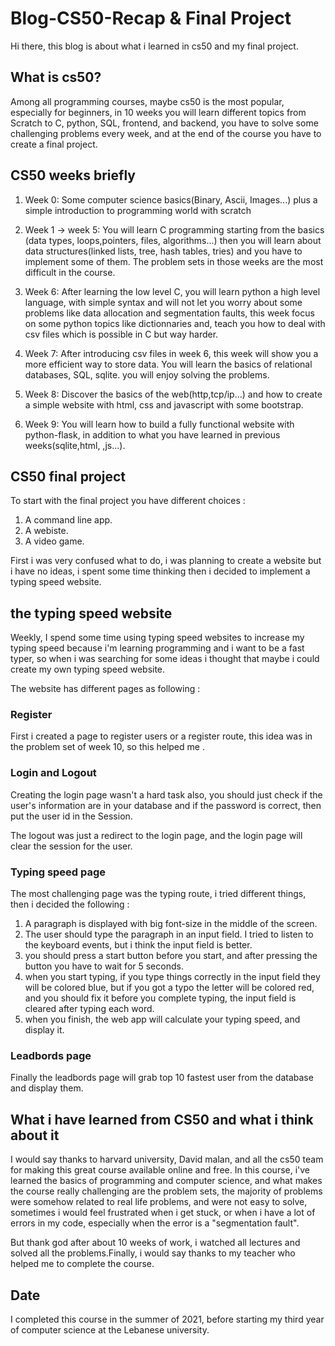 # Blog-CS50-Recap & Final Project

Hi there, this blog is about what i learned in cs50 and my final project.

## What is cs50?

Among all programming courses, maybe cs50 is the most popular, especially for beginners, in 10 weeks you will learn different topics from Scratch to C, python,  SQL, frontend, and backend, you have to solve some challenging problems every week, and at the end of the course you have to create a final project.  

## CS50 weeks briefly

1. Week 0: Some computer science basics(Binary, Ascii, Images...) plus 
a simple introduction to programming world with scratch

2. Week 1 -> week 5: You will learn C programming starting from the basics
(data types, loops,pointers, files, algorithms...) then you will learn about data structures(linked lists, tree, hash tables, tries) and you have to implement some of them. The problem sets in those weeks are the most difficult in the course.

3. Week 6: After learning the low level C, you will learn python a high level language, with simple syntax and will not let you worry about some problems like data allocation and segmentation faults, this week focus on some python topics like dictionnaries and, teach you how to deal with csv files which is possible in C but way harder.

4. Week 7: After introducing csv files in week 6, this week will show you a more efficient way to store data. You will learn the basics of relational databases, SQL, sqlite. you will enjoy solving the problems. 

5. Week 8: Discover the basics of the web(http,tcp/ip...) and how to create a simple website with html, css and javascript with some bootstrap.

6. Week 9: You will learn how to build a fully functional website with python-flask, in addition to what you have learned in previous weeks(sqlite,html, ,js...).

## CS50 final project

To start with the final project you have different choices :
 
1. A command line app.
2. A webiste.
3. A video game.

First i was very confused what to do, i was planning to create a website but i have no ideas, i spent some time thinking then i decided to implement a typing speed website.

## the typing speed website 

Weekly, I spend some time using typing speed websites to increase my typing speed because i'm learning programming and i want to be a fast typer, so when i was searching for some ideas i thought that maybe i could create my own typing speed website.

The website has different pages as following :


### Register

First i created a page to register users or a register route, this idea was in the problem set of week 10, so this helped me .

### Login and Logout

Creating the login page wasn't a hard task also, you should just check if the user's information are in your database and if the password is correct, then put the user id in the Session.

The logout was just a redirect to the login page, and the login page will clear the session for the user.

### Typing speed page

The most challenging page was the typing route, i tried different things, then i decided the following :

1. A paragraph is displayed with big font-size in the middle of the screen.
2. The user should type the paragraph in an input field. I tried to listen to  the keyboard events, but i think the input field is better.
3. you should press a start button before you start, and after pressing the button you have to wait for 5 seconds.
4. when you start typing, if you type things correctly in the input field they will be colored blue, but if you got a typo the letter will be colored red, and you should fix it before you complete typing, the input field is cleared after typing each word.
5. when you finish, the web app will calculate your typing speed, and display it.

### Leadbords page 

Finally the leadbords page will grab top 10 fastest user from the database and display them.

## What i have learned from CS50 and what i think about it

I would say thanks to harvard university, David malan, and all the cs50 team for  making this great course available online and free. In this course, i've learned the basics of programming and computer science, and what makes the course really challenging are the problem sets, the majority of problems were somehow related to real life problems, and were not easy to solve,  sometimes i would feel frustrated when i get stuck, or when i have a lot of errors in my code, especially when the error is a "segmentation fault". 

But thank god after about 10 weeks of work, i watched all lectures and solved all the problems.Finally, i would say thanks to my teacher who helped me to complete the course.

## Date

I completed this course in the summer of 2021, before starting my third year of computer science at the Lebanese university.